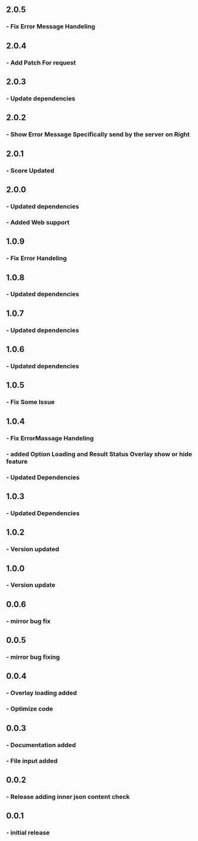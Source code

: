 ## 2.0.5

### - Fix Error Message Handeling

## 2.0.4

### - Add Patch For request

## 2.0.3

### - Update dependencies

## 2.0.2

### - Show Error Message Specifically send by the server on Right

## 2.0.1

### - Score Updated

## 2.0.0

### - Updated dependencies

### - Added Web support

## 1.0.9

### - Fix Error Handeling

## 1.0.8

### - Updated dependencies

## 1.0.7

### - Updated dependencies

## 1.0.6

### - Updated dependencies

## 1.0.5

### - Fix Some Issue

## 1.0.4

### - Fix ErrorMassage Handeling

### - added Option Loading and Result Status Overlay show or hide feature

### - Updated Dependencies

## 1.0.3

### - Updated Dependencies

## 1.0.2

### - Version updated

## 1.0.0

### - Version update

## 0.0.6

### - mirror bug fix

## 0.0.5

### - mirror bug fixing

## 0.0.4

### - Overlay loading added

### - Optimize code

## 0.0.3

### - Documentation added

### - File input added

## 0.0.2

### - Release adding inner json content check

## 0.0.1

### - initial release
